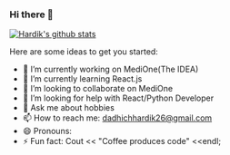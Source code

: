 ### Hi there 👋

[![Hardik's github stats](https://github-readme-stats.vercel.app/api?username=hardik-dadhich)](https://github.com/anuraghazra/github-readme-stats)

Here are some ideas to get you started:

- 🔭 I’m currently working on MediOne(The IDEA)
- 🌱 I’m currently learning React.js
- 👯 I’m looking to collaborate on MediOne
- 🤔 I’m looking for help with React/Python Developer
- 💬 Ask me about hobbies
- 📫 How to reach me: dadhichhardik26@gmail.com
- 😄 Pronouns: 
- ⚡ Fun fact: Cout << "Coffee produces code" <<endl;

